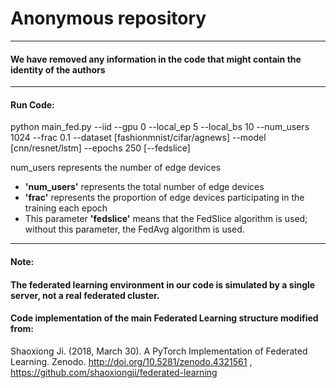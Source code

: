 # Anonymous repository

------

#### We have removed any information in the code that might contain the identity of the authors

------

#### Run Code:

python main_fed.py --iid   --gpu 0 --local_ep 5 --local_bs 10  --num_users 1024 --frac 0.1 --dataset [fashionmnist/cifar/agnews]  --model [cnn/resnet/lstm] --epochs 250 [--fedslice]

num_users represents the number of edge devices

- **'num_users'**  represents the total number of edge devices 
- **'frac'** represents  the proportion of edge devices participating in the training each epoch
- This parameter **'fedslice'** means that the FedSlice algorithm is used; without this parameter, the FedAvg algorithm is used.

------

#### Note: 

#### 		The federated learning environment in our code is simulated by a single server, not a real federated cluster.

#### 	Code implementation of the main Federated Learning structure modified from: 

Shaoxiong Ji. (2018, March 30). A PyTorch Implementation of Federated Learning. Zenodo. http://doi.org/10.5281/zenodo.4321561 , https://github.com/shaoxiongji/federated-learning

​			
